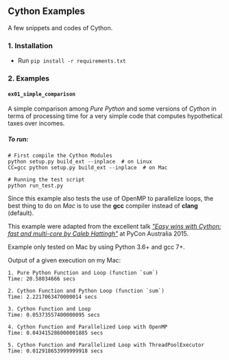 ## Cython Examples
A few snippets and codes of Cython.

### 1. Installation
- Run `pip install -r requirements.txt`

### 2. Examples

#### `ex01_simple_comparison`
A simple comparison among *Pure Python* and some versions of *Cython* in terms of processing time for a very simple code that computes hypothetical taxes over incomes.

##### To run:
```
# First compile the Cython Modules
python setup.py build_ext --inplace  # on Linux
CC=gcc python setup.py build_ext --inplace  # on Mac

# Running the test script
python run_test.py
```

Since this example also tests the use of OpenMP to parallelize loops, the best thing to do on *Mac* is to use the **gcc** compiler instead of **clang** (default).

This example were adapted from the excellent talk [*"Easy wins with Cython: fast and multi-core by Caleb Hattingh"*](https://www.youtube.com/watch?v=NfnMJMkhDoQ) at PyCon Australia 2015.

Example only tested on Mac by using Python 3.6+ and gcc 7+.

Output of a given execution on my Mac:
```
1. Pure Python Function and Loop (function `sum`)
Time: 20.58034666 secs

2. Cython Function and Python Loop (function `sum`)
Time: 2.2217063470000014 secs

3. Cython Function and Loop
Time: 0.05373557400000095 secs

4. Cython Function and Parallelized Loop with OpenMP
Time: 0.043415286000001885 secs

5. Cython Function and Parallelized Loop with ThreadPoolExecutor
Time: 0.012918653999999918 secs
```
